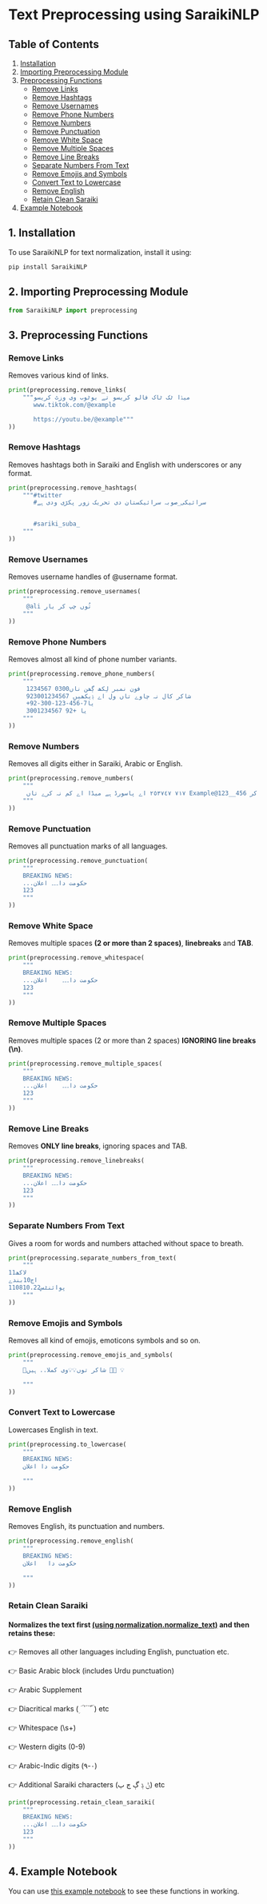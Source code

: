 # Text Preprocessing using SaraikiNLP

## Table of Contents
1. [Installation](#1-installation)
2. [Importing Preprocessing Module](#2-importing-preprocessing-module)
3. [Preprocessing Functions](#3-preprocessing-functions)
   - [Remove Links](#remove-links)
   - [Remove Hashtags](#remove-hashtags)
   - [Remove Usernames](#remove-usernames)
   - [Remove Phone Numbers](#remove-phone-numbers)
   - [Remove Numbers](#remove-numbers)
   - [Remove Punctuation](#remove-punctuation)
   - [Remove White Space](#remove-white-space)
   - [Remove Multiple Spaces](#remove-multiple-spaces)
   - [Remove Line Breaks](#remove-line-breaks)
   - [Separate Numbers From Text](#separate-numbers-from-text)
   - [Remove Emojis and Symbols](#remove-emojis-and-symbols)
   - [Convert Text to Lowercase](#convert-text-to-lowercase)
   - [Remove English](#remove-english)
   - [Retain Clean Saraiki](#retain-clean-saraiki)
4. [Example Notebook](#4-example-notebook)

## 1. Installation
To use SaraikiNLP for text normalization, install it using:
```python
pip install SaraikiNLP
```

## 2. Importing Preprocessing Module
```python
from SaraikiNLP import preprocessing
```
## 3. Preprocessing Functions

### Remove Links
Removes various kind of links.
```python
print(preprocessing.remove_links(
    """میڈا ٹک ٹاک فالو کریسو تے یوٹوب وی وزٹ کریسو
       www.tiktok.com/@example

       https://youtu.be/@example"""
))
```

### Remove Hashtags
Removes hashtags both in Saraiki and English with underscores or any format.
```python
print(preprocessing.remove_hashtags(
    """#twitter
       #سرائیکی_صوبہ سرائیکستان دی تحریک زور پکڑی ودی ہے


       #sariki_suba_
    """
))
```

### Remove Usernames
Removes username handles of @username format.
```python
print(preprocessing.remove_usernames(
    """
     @ali تُوں چپ کر یار
    """
))
```

### Remove Phone Numbers
Removes almost all kind of phone number variants.
```python
print(preprocessing.remove_phone_numbers(
    """
     فون نمبر لِکھ ڳھن ناں0300 1234567
     شاکر کال نہ چاوے تاں ول اے ݙیکھیں 923001234567
     +92-300-123-456-7یا
     یا +92 3001234567
    """
))
```

### Remove Numbers
Removes all digits either in Saraiki, Arabic or English.
```python
print(preprocessing.remove_numbers(
    """
     ٧١٧ ٢٥٣٧٤٧ اے پاسورڈ ہے میڈا اے کم نہ کرے تاں Example@123__456 کر
    """
))
```

### Remove Punctuation
Removes all punctuation marks of all languages.
```python
print(preprocessing.remove_punctuation(
    """
    BREAKING NEWS:
    ...حکومت دا۔۔۔ اعلان
    123
    """
))
```

### Remove White Space
Removes multiple spaces **(2 or more than 2 spaces)**, **linebreaks** and **TAB**.
```python
print(preprocessing.remove_whitespace(
    """
    BREAKING NEWS:
    ...حکومت دا۔۔۔    اعلان
    123
    """
))
```

### Remove Multiple Spaces
Removes multiple spaces (2 or more than 2 spaces) **IGNORING line breaks (\n)**.
```python
print(preprocessing.remove_multiple_spaces(
    """
    BREAKING NEWS:
    ...حکومت دا۔۔۔    اعلان
    123
    """
))
```

### Remove Line Breaks
Removes **ONLY line breaks**, ignoring spaces and TAB.
```python
print(preprocessing.remove_linebreaks(
    """
    BREAKING NEWS:
    ...حکومت دا۔۔۔ اعلان
    123
    """
))
```

### Separate Numbers From Text
Gives a room for words and numbers attached without space to breath.
```python
print(preprocessing.separate_numbers_from_text(
    """
11لاکھ
اج10بندے
110810.22پوائنٹس
    """
))
```

### Remove Emojis and Symbols
Removes all kind of emojis, emoticons symbols and so on.
```python
print(preprocessing.remove_emojis_and_symbols(
    """
    🥀شاکر توں💡💡وی کملا.. ہیں 🥺🥺 💡

    """
))
```

### Convert Text to Lowercase
Lowercases English in text.
```python
print(preprocessing.to_lowercase(
    """
    BREAKING NEWS:
    حکومت دا اعلان

    """
))
```

### Remove English
Removes English, its punctuation and numbers.
```python
print(preprocessing.remove_english(
    """
    BREAKING NEWS:
    حکومت دا   اعلان

    """
))
```

### Retain Clean Saraiki

#### Normalizes the text first [(using normalization.normalize_text)](https://github.com/SaraikiNLP/SaraikiNLP/blob/main/Documentation/normalization.md#normalize-text) and then retains these:

👉 Removes all other languages including English, punctuation etc.

👉 Basic Arabic block (includes Urdu punctuation)

👉 Arabic Supplement

👉 Diacritical marks ( ِ َ ؒ ٗ ّ ْ ٌ ُ ۤ) etc

👉 Whitespace (\s+)

👉 Western digits (0-9)

👉 Arabic-Indic digits (٠-٩)

👉 Additional Saraiki characters (ݨ ݙ ڳ ڄ ٻ) etc

```python
print(preprocessing.retain_clean_saraiki(
    """
    BREAKING NEWS:
    ...حکومت دا۔۔۔ اعلان
    123
    """
))
```


## 4. Example Notebook
You can use [this example notebook](https://github.com/SaraikiNLP/SaraikiNLP/blob/main/Notebooks/preprocessing.ipynb) to see these functions in working.
